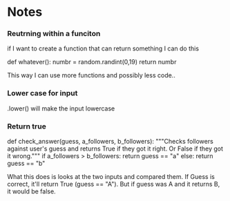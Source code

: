 # Notes

### Reutrning within a funciton

if I want to create a function that can return something I can do this

def whatever():
    numbr = random.randint(0,19)
    return numbr

This way I can use more functions and possibly less code..

### Lower case for input

.lower() will make the input lowercase

### Return true 

def check_answer(guess, a_followers, b_followers):
  """Checks followers against user's guess 
  and returns True if they got it right.
  Or False if they got it wrong.""" 
  if a_followers > b_followers:
    return guess == "a"
  else:
    return guess == "b"

What this does is looks at the two inputs and compared them. If Guess is correct, it'll return True (guess == "A"). But if guess was A and it returns B, it would be false.